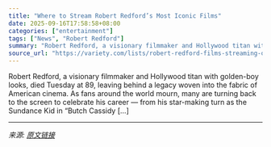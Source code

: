 ```yaml
---
title: "Where to Stream Robert Redford’s Most Iconic Films"
date: 2025-09-16T17:58:58+08:00
categories: ["entertainment"]
tags: ["News", "Robert Redford"]
summary: "Robert Redford, a visionary filmmaker and Hollywood titan with golden-boy looks, died Tuesday at 89, leaving behind a legacy woven into the fabric of American cinema. As fans around the world mourn, m"
source_url: "https://variety.com/lists/robert-redford-films-streaming-online/"
---
```


Robert Redford, a visionary filmmaker and Hollywood titan with golden-boy looks, died Tuesday at 89, leaving behind a legacy woven into the fabric of American cinema. As fans around the world mourn, many are turning back to the screen to celebrate his career &#8212; from his star-making turn as the Sundance Kid in &#8220;Butch Cassidy [&#8230;]

---

*来源: [原文链接](https://variety.com/lists/robert-redford-films-streaming-online/)*

